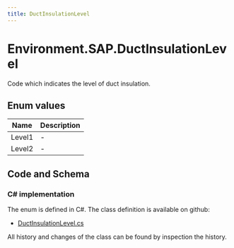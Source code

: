```yaml
---
title: DuctInsulationLevel
---
```


# Environment.SAP.DuctInsulationLevel

Code which indicates the level of duct insulation.

## Enum values

| Name            | Description                                                    |
|-----------------|----------------------------------------------------------------|
| Level1 |  -  |
| Level2 |  -  |


## Code and Schema

### C# implementation

The enum is defined in C#. The class definition is available on github:

- [DuctInsulationLevel.cs](https://github.com/BHoM/SAP_Toolkit/blob/develop/SAP_oM/Enums/DuctInsulationLevel.cs)

All history and changes of the class can be found by inspection the history.

